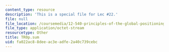 ```yaml
---
content_type: resource
description: 'This is a special file for Lec #22.'
file: null
file_location: /coursemedia/12-540-principles-of-the-global-positioning-system-spring-2012/fa022ac88deeac3eadfe2a40c739cebc_TR0p.sum
file_type: application/octet-stream
resourcetype: Other
title: TR0p.sum
uid: fa022ac8-8dee-ac3e-adfe-2a40c739cebc
---
```

